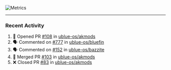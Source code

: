 ![Metrics](https://metrics.lecoq.io/KyleGospo?template=classic&base=header%2C%20activity%2C%20community%2C%20repositories%2C%20metadata&base.indepth=false&base.hireable=false&base.skip=false&config.timezone=America%2FLos_Angeles)

---
### Recent Activity
<!--START_SECTION:activity-->
1. 💪 Opened PR [#108](https://github.com/ublue-os/akmods/pull/108) in [ublue-os/akmods](https://github.com/ublue-os/akmods)
2. 🗣 Commented on [#777](https://github.com/ublue-os/bluefin/issues/777#issuecomment-1874635478) in [ublue-os/bluefin](https://github.com/ublue-os/bluefin)
3. 🗣 Commented on [#152](https://github.com/ublue-os/bazzite/pull/152#issuecomment-1874519121) in [ublue-os/bazzite](https://github.com/ublue-os/bazzite)
4. 🎉 Merged PR [#103](https://github.com/ublue-os/akmods/pull/103) in [ublue-os/akmods](https://github.com/ublue-os/akmods)
5. ❌ Closed PR [#83](https://github.com/ublue-os/akmods/pull/83) in [ublue-os/akmods](https://github.com/ublue-os/akmods)
<!--END_SECTION:activity-->
